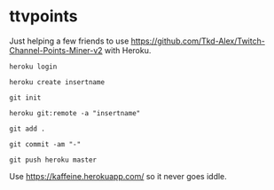 # ttvpoints
Just helping a few friends to use https://github.com/Tkd-Alex/Twitch-Channel-Points-Miner-v2 with Heroku.

`heroku login`

`heroku create insertname`

`git init`

`heroku git:remote -a "insertname"`

`git add .`

`git commit -am "-"`

`git push heroku master`

Use https://kaffeine.herokuapp.com/ so it never goes iddle.
